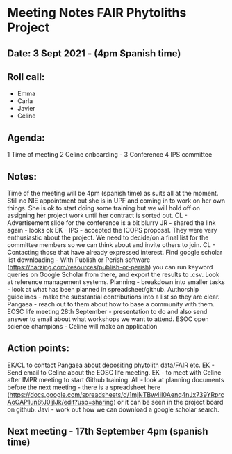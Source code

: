 # Meeting Notes FAIR Phytoliths Project

## Date: 3 Sept 2021 - (4pm Spanish time)

## Roll call:
* Emma 
* Carla
* Javier
* Celine

## Agenda:
1 Time of meeting
2 Celine onboarding -
3 Conference
4 IPS committee

## Notes:
Time of the meeting will be 4pm (spanish time) as suits all at the moment.
Still no NIE appointment but she is in UPF and coming in to work on her own things. She is ok to start doing some training but we will hold off on assigning her project work until her contract is sorted out.
CL - Advertisement slide for the conference is a bit blurry 
JR - shared the link again - looks ok
EK - IPS - accepted the ICOPS proposal. They were very enthusiastic about the project. We need to decide/on a final list for the committee members so we can think about and invite others to join.
CL - Contacting those that have already expressed interest.
Find google scholar list downloading - With Publish or Perish software (https://harzing.com/resources/publish-or-perish) you can run keyword queries on Google Scholar from there, and export the results to .csv.
Look at reference management systems. 
Planning - breakdown into smaller tasks - look at what has been planned in spreadsheet/github.
Authorship guidelines - make the substantial contributions into a list so they are clear.
Pangaea - reach out to them about how to base a community with them.
EOSC life meeting 28th September - presentation to do and also send answer to email about what workshops we want to attend. 
ESOC open science champions - Celine will make an application

## Action points:
EK/CL to contact Pangaea about depositing phytolith data/FAIR etc.
EK - Send email to Celine about the EOSC life meeting.
EK - to meet with Celine after IMPR meeting to start Github training.
All - look at planning documents before the next meeting - there is a spreadsheet here (https://docs.google.com/spreadsheets/d/1mjNTBw4iI0Aenq4nJx739YRprcAoOAP1un8tJ0ljlJk/edit?usp=sharing) or it can be seen in the project board on github.
Javi - work out how we can download a google scholar search.

## Next meeting - 17th September 4pm (spanish time)
